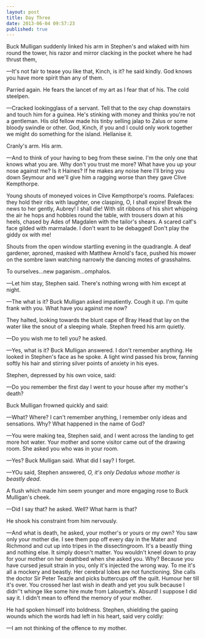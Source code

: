```yaml
---
layout: post
title: Day Three
date: 2013-06-04 09:57:23
published: true
---
```

Buck Mulligan suddenly linked his arm in Stephen's and wlaked with him round the tower, his razor and mirror clacking in the pocket where he had thrust them,

—It's not fair to tease you like that, Kinch, is it? he said kindly. God knows you have more spirit than any of them.

Parried again. He fears the lancet of my art as I fear that of his. The cold steelpen.

—Cracked lookingglass of a servant. Tell that to the oxy chap downstairs and touch him for a guinea. He's stinking with money and thinks you're not a gentleman. His old fellow made his tinby selling jalap to Zalus or some bloody swindle or other. God, Kinch, if you and I could only work together we might do something for the island. Hellanise it.

Cranly's arm. His arm.

—And to think of your having to beg from these swine. I'm the only one that knows what you are. Why don't you trust me more? What have you up your nose against me? Is it Haines? If he makes any noise here I'll bring you down Seymour and we'll give him a ragging worse than they gave Clive Kempthorpe. 

Young shouts of moneyed voices in Clive Kempthorpe's rooms. Palefaces: they hold their ribs with laughter, one clasping, O, I shall expire! Break the news to her gently, Aubrey! I shall die! With slit ribbons of his shirt whipping the air he hops and hobbles round the table, with trousers down at his heels, chased by Ades of Magdalen with the tailor's shears. A scared calf's face gilded with marmalade. I don't want to be debagged! Don't play the giddy ox with me!

Shouts from the open window startling evening in the quadrangle. A deaf gardener, aproned, masked with Matthew Arnold's face, pushed his mower on the sombre lawn watching narrowly the dancing motes of grasshalms.

To ourselves…new paganism…omphalos.

—Let him stay, Stephen said. There's nothing wrong with him except at night.

—The what is it? Buck Mulligan asked impatiently. Cough it up. I'm quite frank with you. What have you against me now?

They halted, looking towards the blunt cape of Bray Head that lay on the water like the snout of a sleeping whale. Stephen freed his arm quietly.

—Do you wish me to tell you? he asked.

—Yes, what is it? Buck Mulligan answered. I don't remember anything. He looked in Stephen's face as he spoke. A light wind passed his brow, fanning softly his hair and stirring silver points of anxiety in his eyes.

Stephen, depressed by his own voice, said:

—Do you remember the first day I went to your house after my mother's death?

Buck Mulligan frowned quickly and said:

—What? Where? I can't remember anything, I remember only ideas and sensations. Why? What happened in the name of God?

—You were making tea, Stephen said, and I went across the landing to get more hot water. Your mother and some visitor came out of the drawing room. She asked you who was in your room.

—Yes? Buck Mulligan said. What did I say? I forget.

—YOu said, Stephen answered, *O, it's only Dedalus whose mother is beastly dead*.

A flush which made him seem younger and more engaging rose to Buck Mulligan's cheek.

—Did I say that? he asked. Well? What harm is that?

He shook his constraint from him nervously.

—And what is death, he asked, your mother's or yours or my own? You saw only your mother die. I see them pop off every day in the Mater and Richmond and cut up into tripes in the dissectingroom. It's a beastly thing and nothing else. It simply doesn't matter. You wouldn't kneel down to pray for your mother on her deathbed when she asked you. Why? Because you have cursed jesuit strain in you, only it's injected the wrong way. To me it's all a mockery and beastly. Her cerebral lobes are not functioning. She calls the doctor Sir Peter Teazle and picks buttercups off the quilt. Humour her till it's over. You crossed her last wish in death and yet you sulk because I didn''t whinge like some hire mute from Lalouette's. Absurd! I suppose I did say it. I didn't mean to offend the memory of your mother.

He had spoken himself into boldness. Stephen, shielding the gaping wounds which the words had left in his heart, said very coldly:

—I am not thinking of the offence to my mother.
